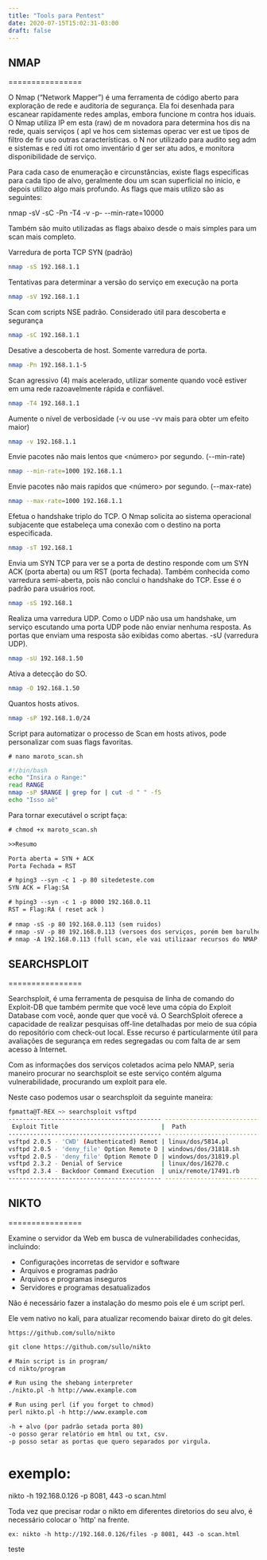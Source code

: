 ```yaml
---
title: "Tools para Pentest"
date: 2020-07-15T15:02:31-03:00
draft: false
---
```


## NMAP
================

O Nmap (“Network Mapper”) é uma ferramenta de código aberto para exploração de rede e auditoria de segurança. Ela foi desenhada para escanear rapidamente redes amplas, embora funcione m contra hos iduais. O Nmap utiliza  IP em esta (raw) de m novadora para determina hos dis  na rede, quais serviços ( apl  ve hos cem sistemas operac ver est ue tipos de filtro de  fir uso outras características. o N nor  utilizado para audito seg adm e sistemas e red úti rot omo inventário d ger ser atu ados, e monitora disponibilidade de serviço.

Para cada caso de enumeração e circunstâncias, existe flags especificas para cada tipo de alvo, geralmente dou um scan superficial no inicio, e depois utilizo algo mais profundo. As flags que mais utilizo são as seguintes:

nmap -sV -sC -Pn -T4 -v -p- --min-rate=10000 <IP>

Também são muito utilizadas as flags abaixo desde o mais simples para um scan mais completo. 

Varredura de porta TCP SYN (padrão)
```sh
nmap -sS 192.168.1.1 
```
Tentativas para determinar a versão do serviço em execução na porta
```sh
nmap -sV 192.168.1.1 
```
Scan com scripts NSE padrão. Considerado útil para descoberta e segurança
```sh
nmap -sC 192.168.1.1 
```
Desative a descoberta de host. Somente varredura de porta.
```sh
nmap -Pn 192.168.1.1-5 
```
Scan agressivo (4) mais acelerado, utilizar somente quando você estiver em uma rede razoavelmente rápida e confiável.
```sh
nmap -T4 192.168.1.1 
```
Aumente o nível de verbosidade (-v ou use -vv mais para obter um efeito maior)
```sh
nmap -v 192.168.1.1 
```
Envie pacotes não mais lentos que <número> por segundo. (--min-rate)
```sh
nmap --min-rate=1000 192.168.1.1 
```
Envie pacotes não mais rapidos que <número> por segundo. (--max-rate)
```sh
nmap --max-rate=1000 192.168.1.1 
```
Efetua o handshake triplo do TCP. O Nmap solicita ao sistema operacional subjacente que estabeleça uma conexão com o destino na porta especificada. 
```sh
nmap -sT 192.168.1
```
Envia um SYN TCP para ver se a porta de destino responde com um SYN ACK (porta aberta) ou um RST (porta fechada). Também conhecida como varredura semi-aberta, pois não conclui o handshake do TCP. Esse é o padrão para usuários root.
```sh
nmap -sS 192.168.1
```
Realiza uma varredura UDP. Como o UDP não usa um handshake, um serviço escutando uma porta UDP pode não enviar nenhuma resposta. As portas que enviam uma resposta são exibidas como abertas. -sU (varredura UDP).
```sh
nmap -sU 192.168.1.50
```
Ativa a detecção do SO.
```sh
nmap -O 192.168.1.50
```
Quantos hosts ativos.
```sh
nmap -sP 192.168.1.0/24
```
Script para automatizar o processo de Scan em hosts ativos, pode personalizar com suas flags favoritas.

`# nano maroto_scan.sh`

```sh
#!/bin/bash
echo "Insira o Range:"
read RANGE
nmap -sP $RANGE | grep for | cut -d " " -f5
echo "Isso aê"
```
Para tornar executável o script faça: 
```html
# chmod +x maroto_scan.sh
```
```html
>>Resumo

Porta aberta = SYN + ACK
Porta Fechada = RST

# hping3 --syn -c 1 -p 80 sitedeteste.com 
SYN ACK = Flag:SA 

# hping3 --syn -c 1 -p 8000 192.168.0.11
RST = Flag:RA ( reset ack )   
  
# nmap -sS -p 80 192.168.0.113 (sem ruidos)
# nmap -sV -p 80 192.168.0.113 (versoes dos serviços, porém bem barulhento)
# nmap -A 192.168.0.113 (full scan, ele vai utilizaar recursos do NMAP para filtrar o maxímo que conseguir)
```

## SEARCHSPLOIT
================

Searchsploit, é uma ferramenta de pesquisa de linha de comando do Exploit-DB que também permite que você leve uma cópia do Exploit Database com você, aonde quer que você vá. O SearchSploit oferece a capacidade de realizar pesquisas off-line detalhadas por meio de sua cópia do repositório com check-out local. Esse recurso é particularmente útil para avaliações de segurança em redes segregadas ou com falta de ar sem acesso à Internet. 

Com as informações dos serviços coletados acima pelo NMAP, seria maneiro procurar no searchsploit se este serviço contém alguma vulnerabilidade, procurando um exploit para ele. 

Neste caso podemos usar o searchsploit da seguinte maneira:

```sh
fpmatta@T-REX ~> searchsploit vsftpd
------------------------------------------- ---------------------------------
 Exploit Title                             |  Path
------------------------------------------- ---------------------------------
vsftpd 2.0.5 - 'CWD' (Authenticated) Remot | linux/dos/5814.pl
vsftpd 2.0.5 - 'deny_file' Option Remote D | windows/dos/31818.sh
vsftpd 2.0.5 - 'deny_file' Option Remote D | windows/dos/31819.pl
vsftpd 2.3.2 - Denial of Service           | linux/dos/16270.c
vsftpd 2.3.4 - Backdoor Command Execution  | unix/remote/17491.rb
------------------------------------------- ---------------------------------
```

## NIKTO
================

Examine o servidor da Web em busca de vulnerabilidades conhecidas, incluindo:

- Configurações incorretas de servidor e software
- Arquivos e programas padrão
- Arquivos e programas inseguros
- Servidores e programas desatualizados

Não é necessário fazer a instalação do mesmo pois ele é um script perl.

Ele vem nativo no kali, para atualizar recomendo baixar direto do git deles. 

`https://github.com/sullo/nikto`

```html
git clone https://github.com/sullo/nikto

# Main script is in program/
cd nikto/program

# Run using the shebang interpreter
./nikto.pl -h http://www.example.com

# Run using perl (if you forget to chmod)
perl nikto.pl -h http://www.example.com
```
```sh
-h + alvo (por padrão setada porta 80)
-o posso gerar relatório em html ou txt, csv. 
-p posso setar as portas que quero separados por virgula. 
```
exemplo:
========
nikto -h 192.168.0.126 -p 8081, 443 -o scan.html

Toda vez que precisar rodar o nikto em diferentes diretorios do seu alvo, é necessário colocar o 'http' na frente. 

`ex: nikto -h http://192.168.0.126/files -p 8081, 443 -o scan.html`

teste